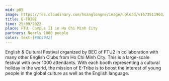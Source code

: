 ```yaml
---
mid: p05
image: https://res.cloudinary.com/hoanglongne/image/upload/v1673511963/image2_sepfm3.png
title: E-TRIBE
time: 25/09/2022
place: FTU, Campus II in Ho Chi Minh City
partners: Nearly 1000 people
color: text-[#0D4042]
---
```

English & Cultural Festival organized by BEC of FTU2 in collaboration with many other English Clubs from Ho Chi Minh City. This is a large-scale festival with over 1000 attendants. With each booth representing a cultural holiday in the world, the mission of E-Tribe is to boost the interest of young people in the global culture as well as the English language.